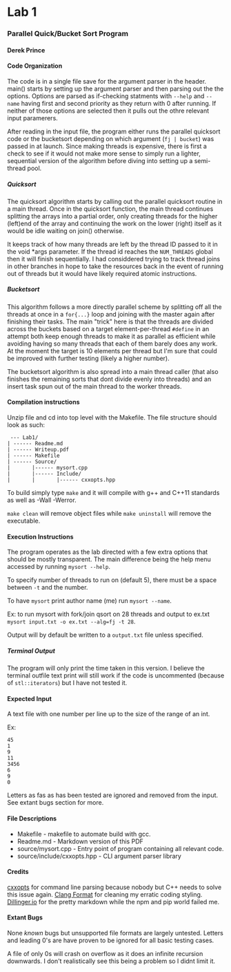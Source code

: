 # Lab 1

### Parallel Quick/Bucket Sort Program
#### Derek Prince

#### Code Organization

The code is in a single file save for the argument parser in the header. main() starts by setting up the argument parser and then parsing out the
the options. Options are parsed as if-checking statments with `--help` and `--name` having first and second priority as they return with 0 
after running. If neither of those options are selected then it pulls out the othre relevant input paramerers.

After reading in the input file, the program either runs the parallel quicksort code or the bucketsort depending on which argument (`fj | bucket`) was passed in at launch.
Since making threads is expensive, there is first a check to see if it would not make more sense to simply run a lighter, sequential version of the algorithm before diving into setting up a semi-thread pool.

##### Quicksort
The quicksort algorithm starts by calling out the parallel quicksort routine in a main thread. Once in the quicksort function, the main thread continues splitting the arrays into a partial order,
only creating threads for the higher (left)end of the array and continuing the work on the lower (right) itself as it would be idle waiting on join() otherwise.

It keeps track of how many threads are left by the thread ID passed to it in the void *args parameter. If the thread id reaches the `NUM_THREADS` global then it will finish sequentially.
I had considdered trying to track thread joins in other branches in hope to take the resources back in the event of running out of threads but it would have likely required atomic instructions.

##### Bucketsort
This algorithm follows a more directly parallel scheme by splitting off all the threads at once in a `for{...}` loop and joining with the master again after finishing their tasks.
The main "trick" here is that the threads are divided across the buckets based on a target element-per-thread `#define` in an attempt both keep enough threads to make it as parallel as efficient
while avoiding having so many threads that each of them barely does any work. At the moment the target is 10 elements per thread but I'm sure that could be improved with further testing (likely a higher number).

The bucketsort algorithm is also spread into a main thread caller (that also finishes the remaining sorts that dont divide evenly into threads) and an insert task spun out of the main thread to the worker threads.

#### Compilation instructions
Unzip file and cd into top level with the Makefile. The file structure should look as such:
```
 --- Lab1/
| ------ Readme.md
| ------ Writeup.pdf
| ------ Makefile
| ------ Source/
|       |------ mysort.cpp
|       |------ Include/
|       |       |------ cxxopts.hpp
```

To build simply type `make` and it will compile with g++ and C++11 standards as well as -Wall -Werror.

`make clean` will remove object files while `make uninstall` will remove the executable.

#### Execution Instructions
The program operates as the lab directed with a few extra options that should be mostly transparent. 
The main difference being the help menu accessed by running `mysort --help`.

To specify number of threads to run on (default 5), there must be a space between `-t` and the number.

To have `mysort` print author name (me) run `mysort --name`.

Ex: to run mysort with fork/join qsort on 28 threads and output to ex.txt `mysort input.txt -o ex.txt --alg=fj -t 28`.

Output will by default be written to a `output.txt` file unless specified.


##### Terminal Output
The program will only print the time taken in this version. I believe the terminal outfile text print will still work if the code is uncommented (because of `stl::iterators`) but I have not tested it.

#### Expected Input
A text file with one number per line up to the size of the range of an int.

Ex:
```
45
1
9
11
3456
6
9
0
```
Letters as fas as has been tested are ignored and removed from the input. See extant bugs section for more.

#### File Descriptions
* Makefile - makefile to automate build with gcc.
* Readme.md - Markdown version of this PDF
* source/mysort.cpp - Entry point of program containing all relevant code.
* source/include/cxxopts.hpp - CLI argument parser library

#### Credits
[cxxopts](https://github.com/jarro2783/cxxopts) for command line parsing because nobody but C++ needs to solve this issue again.
[Clang Format](https://clang.llvm.org/docs/ClangFormat.html) for cleaning my erratic coding styling.
[Dillinger.io](https://dillinger.io/) for the pretty markdown while the npm and pip world failed me.


#### Extant Bugs
None *known* bugs but unsupported file formats are largely untested. Letters and leading 0's are have proven to be ignored for all basic testing cases.

A file of only 0s will crash on overflow as it does an infinite recursion downwards. I don't realistically see this being a problem so I didnt limit it.

